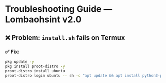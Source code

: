 # Troubleshooting Guide — Lombaohsint v2.0

## ❌ Problem: `install.sh` fails on Termux

### ✅ Fix:
```bash
pkg update -y
pkg install proot-distro -y
proot-distro install ubuntu
proot-distro login ubuntu -- sh -c "apt update && apt install python3-pip git curl wget -y"
